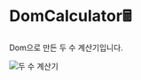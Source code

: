 # DomCalculator🖩
Dom으로 만든 두 수 계산기입니다.

![두 수 계산기](https://user-images.githubusercontent.com/79045880/138019506-302550af-afdd-4c33-8029-6979b68f06fd.JPG)
